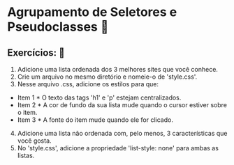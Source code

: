# Agrupamento de Seletores e Pseudoclasses :rocket: 

## Exercícios: :cowboy_hat_face:

1. Adicione uma lista ordenada dos 3 melhores sites que você conhece.
2. Crie um arquivo no mesmo diretório e nomeie-o de 'style.css'.
3. Nesse arquivo .css, adicione os estilos para que:
* Item 1 * O texto das tags 'h1' e 'p' estejam centralizados.
* Item 2 * A cor de fundo da sua lista mude quando o cursor estiver sobre o item.
* Item 3 * A fonte do item mude quando ele for clicado.
4. Adicione uma lista não ordenada com, pelo menos, 3 características que você gosta.
5. No 'style.css', adicione a propriedade 'list-style: none' para ambas as listas.
